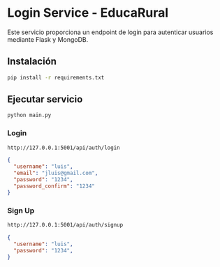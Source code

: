 # Login Service - EducaRural

Este servicio proporciona un endpoint de login para autenticar usuarios mediante Flask y MongoDB.

## Instalación

```bash
pip install -r requirements.txt
```

## Ejecutar servicio

```bash
python main.py
```

### Login

```bash
http://127.0.0.1:5001/api/auth/login
```

```json
{
  "username": "luis",
  "email": "jluis@gmail.com",
  "password": "1234",
  "password_confirm": "1234"
}

```

### Sign Up

```bash
http://127.0.0.1:5001/api/auth/signup
```

```json
{
  "username": "luis",
  "password": "1234",
}
```
